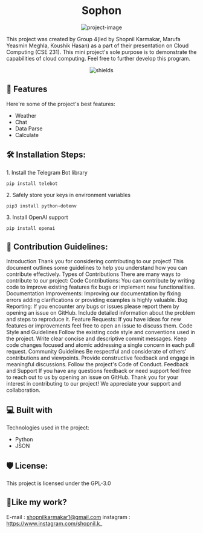 <h1 align="center" id="title">Sophon</h1>

<p align="center"><img src="https://i.ibb.co/njtSN0Q/Asset-3.png" alt="project-image"></p>

<p id="description">This project was created by Group 4(led by Shopnil Karmakar, Marufa Yeasmin Meghla, Koushik Hasan) as a part of their presentation on Cloud Computing (CSE 231). This mini project's sole purpose is to demonstrate the capabilities of cloud computing. Feel free to further develop this program.</p>

<p align="center"><img src="https://img.shields.io/badge/build-program-green" alt="shields"></p>

  
  
<h2>🧐 Features</h2>

Here're some of the project's best features:

*   Weather
*   Chat
*   Data Parse
*   Calculate

<h2>🛠️ Installation Steps:</h2>

<p>1. Install the Telegram Bot library</p>

```
pip install telebot
```

<p>2. Safely store your keys in environment variables</p>

```
pip3 install python-dotenv
```

<p>3. Install OpenAI support</p>

```
pip install openai
```

<h2>🍰 Contribution Guidelines:</h2>

Introduction Thank you for considering contributing to our project! This document outlines some guidelines to help you understand how you can contribute effectively. Types of Contributions There are many ways to contribute to our project: Code Contributions: You can contribute by writing code to improve existing features fix bugs or implement new functionalities. Documentation Improvements: Improving our documentation by fixing errors adding clarifications or providing examples is highly valuable. Bug Reporting: If you encounter any bugs or issues please report them by opening an issue on GitHub. Include detailed information about the problem and steps to reproduce it. Feature Requests: If you have ideas for new features or improvements feel free to open an issue to discuss them. Code Style and Guidelines Follow the existing code style and conventions used in the project. Write clear concise and descriptive commit messages. Keep code changes focused and atomic addressing a single concern in each pull request. Community Guidelines Be respectful and considerate of others' contributions and viewpoints. Provide constructive feedback and engage in meaningful discussions. Follow the project's Code of Conduct. Feedback and Support If you have any questions feedback or need support feel free to reach out to us by opening an issue on GitHub. Thank you for your interest in contributing to our project! We appreciate your support and collaboration.

  
  
<h2>💻 Built with</h2>

Technologies used in the project:

*   Python
*   JSON

<h2>🛡️ License:</h2>

This project is licensed under the GPL-3.0

<h2>💖Like my work?</h2>

E-mail : shopnilkarmakar1@gmail.com instagram : https://www.instagram.com/shopnil.k_

